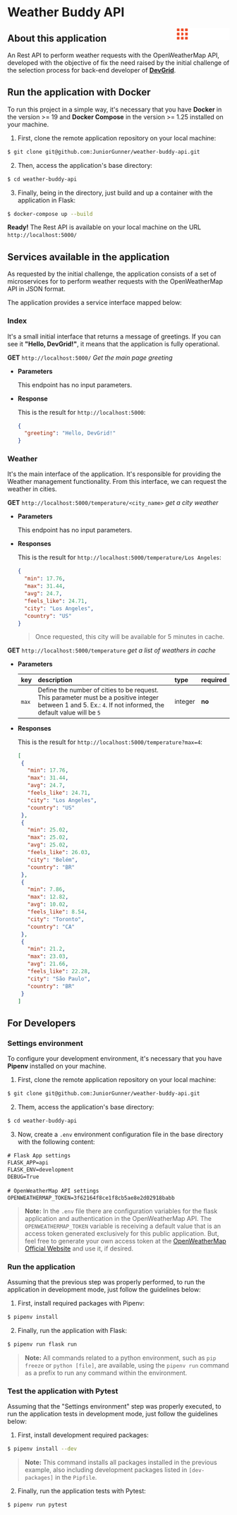 # Weather Buddy API

<img align="right" width="120" src="img/devgrid.png">

## About this application

An Rest API to perform weather requests with the OpenWeatherMap API, developed with the objective of fix the need raised by the initial challenge of the selection process for back-end developer of **[DevGrid](https://devgrid.co.uk)**.

## Run the application with Docker

To run this project in a simple way, it's necessary that you have **Docker** in the version >= 19 and **Docker Compose** in the version >= 1.25 installed on your machine.

1. First, clone the remote application repository on your local machine:

 ```bash
 $ git clone git@github.com:JuniorGunner/weather-buddy-api.git
 ```

2. Then, access the application's base directory:

 ```bash
 $ cd weather-buddy-api
 ```

3. Finally, being in the directory, just build and up a container with the application in Flask:

 ```bash
 $ docker-compose up --build
 ```

**Ready!** The Rest API is available on your local machine on the URL `http://localhost:5000/`

## Services available in the application

As requested by the initial challenge, the application consists of a set of microservices for to perform weather requests with the OpenWeatherMap API in JSON format.

The application provides a service interface mapped below:

### Index

It's a small initial interface that returns a message of greetings. If you can see it **"Hello, DevGrid!"**, it means that the application is fully operational.

**GET** `http://localhost:5000/` *Get the main page greeting*

- **Parameters**

  This endpoint has no input parameters.

- **Response**

  This is the result for `http://localhost:5000`:

  ```json
  {
    "greeting": "Hello, DevGrid!"
  }
  ```

### Weather

It's the main interface of the application. It's responsible for providing the Weather management functionality. From this interface, we can request the weather in cities.

**GET** `http://localhost:5000/temperature/<city_name>` *get a city weather*

- **Parameters**

  This endpoint has no input parameters.

- **Responses**

  This is the result for `http://localhost:5000/temperature/Los Angeles`:

  ```json
  {
    "min": 17.76,
    "max": 31.44,
    "avg": 24.7,
    "feels_like": 24.71,
    "city": "Los Angeles",
    "country": "US"
  }
  ```
  > Once requested, this city will be available for 5 minutes in cache.

**GET** `http://localhost:5000/temperature` *get a list of weathers in cache*

- **Parameters**

  |key|description|type|required|
  |-|-|-|-|
  |`max`|Define the number of cities to be request. This parameter must be a positive integer between 1 and 5. Ex.: `4`. If not informed, the default value will be `5`|integer|**no**|

- **Responses**

  This is the result for `http://localhost:5000/temperature?max=4`:

  ```json
  [
   {
     "min": 17.76,
     "max": 31.44,
     "avg": 24.7,
     "feels_like": 24.71,
     "city": "Los Angeles",
     "country": "US"
   },
   {
     "min": 25.02,
     "max": 25.02,
     "avg": 25.02,
     "feels_like": 26.03,
     "city": "Belém",
     "country": "BR"
   },
   {
     "min": 7.86,
     "max": 12.82,
     "avg": 10.02,
     "feels_like": 8.54,
     "city": "Toronto",
     "country": "CA"
   },
   {
     "min": 21.2,
     "max": 23.03,
     "avg": 21.66,
     "feels_like": 22.28,
     "city": "São Paulo",
     "country": "BR"
   }
  ]
  ```

## For Developers

### Settings environment

To configure your development environment, it's necessary that you have **Pipenv** installed on your machine.

1. First, clone the remote application repository on your local machine:

 ```bash
 $ git clone git@github.com:JuniorGunner/weather-buddy-api.git
 ```

2. Them, access the application's base directory:

 ```bash
 $ cd weather-buddy-api
 ```

3. Now, create a `.env` environment configuration file in the base directory with the following content:

 ```env
 # Flask App settings
 FLASK_APP=api
 FLASK_ENV=development
 DEBUG=True

 # OpenWeatherMap API settings
 OPENWEATHERMAP_TOKEN=3f62164f8ce1f8cb5ae8e2d02918babb
 ```
 > **Note:** In the `.env` file there are configuration variables for the flask application and authentication in the OpenWeatherMap API. The `OPENWEATHERMAP_TOKEN` variable is receiving a default value that is an access token generated exclusively for this public application. But, feel free to generate your own access token at the [OpenWeatherMap Official Website](https://openweathermap.org) and use it, if desired.

### Run the application

Assuming that the previous step was properly performed, to run the application in development mode, just follow the guidelines below:

1. First, install required packages with Pipenv:

 ```bash
 $ pipenv install
 ```

2. Finally, run the application with Flask:

 ```bash
 $ pipenv run flask run
 ```

 > **Note:** All commands related to a python environment, such as `pip freeze` or `python [file]`, are available, using the `pipenv run` command as a prefix to run any command within the environment.

### Test the application with Pytest

Assuming that the "Settings environment" step was properly executed, to run the application tests in development mode, just follow the guidelines below:

1. First, install development required packages:

 ```bash
 $ pipenv install --dev
 ```

 > **Note:** This command installs all packages installed in the previous example, also including development packages listed in `[dev-packages]` in the `Pipfile`.

2. Finally, run the application tests with Pytest:

 ```bash
 $ pipenv run pytest
 ```

